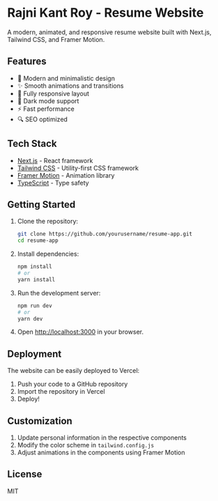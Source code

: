 # Rajni Kant Roy - Resume Website

A modern, animated, and responsive resume website built with Next.js, Tailwind CSS, and Framer Motion.

## Features

- 🎨 Modern and minimalistic design
- ✨ Smooth animations and transitions
- 📱 Fully responsive layout
- 🌙 Dark mode support
- ⚡ Fast performance
- 🔍 SEO optimized

## Tech Stack

- [Next.js](https://nextjs.org/) - React framework
- [Tailwind CSS](https://tailwindcss.com/) - Utility-first CSS framework
- [Framer Motion](https://www.framer.com/motion/) - Animation library
- [TypeScript](https://www.typescriptlang.org/) - Type safety

## Getting Started

1. Clone the repository:
   ```bash
   git clone https://github.com/yourusername/resume-app.git
   cd resume-app
   ```

2. Install dependencies:
   ```bash
   npm install
   # or
   yarn install
   ```

3. Run the development server:
   ```bash
   npm run dev
   # or
   yarn dev
   ```

4. Open [http://localhost:3000](http://localhost:3000) in your browser.

## Deployment

The website can be easily deployed to Vercel:

1. Push your code to a GitHub repository
2. Import the repository in Vercel
3. Deploy!

## Customization

1. Update personal information in the respective components
2. Modify the color scheme in `tailwind.config.js`
3. Adjust animations in the components using Framer Motion

## License

MIT 